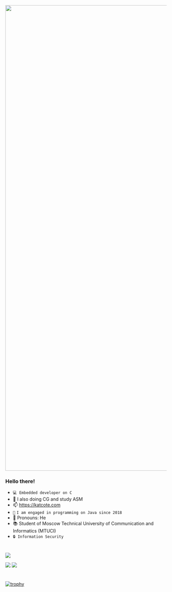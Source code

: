 <p align="center">
      <img src="https://i.ibb.co/Gs7gRHw/CSChat4-PS-2.png" width="1452">
</p>

### Hello there!
- `💻 Embedded developer on C`
- 🌱 I also doing CG and study ASM
- 📫 https://katcote.com
- `📖` `I am engaged in programming on Java since 2018`
- 👻 Pronouns: He
- 📚 Student of Moscow Technical University of Communication and Informatics (MTUCI)
- `🔒 Information Security`

#

![](https://github-profile-summary-cards.vercel.app/api/cards/profile-details?username=KatCote&theme=github_dark)

![](https://github-profile-summary-cards.vercel.app/api/cards/most-commit-language?username=katcote&theme=github_dark)
![](https://github-profile-summary-cards.vercel.app/api/cards/repos-per-language?username=katcote&theme=github_dark)

#

[![trophy](https://github-profile-trophy.vercel.app/?username=KatCote&theme=matrix&no-frame=true&column=8&no-bg=true)](https://github.com/KatCote/github-profile-trophy)
